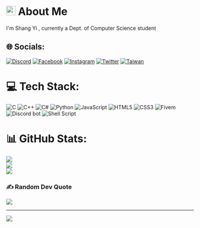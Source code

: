 # <img src="https://media.giphy.com/media/hvRJCLFzcasrR4ia7z/giphy.gif" width="25px"></a> About Me
I'm Shang Yi , currently a Dept. of Computer Science student


## 🌐 Socials:
[![Discord](https://img.shields.io/badge/Discord-%237289DA.svg?logo=discord&logoColor=white)](https://discord.com/users/488001475906371586/) 
[![Facebook](https://img.shields.io/badge/Facebook-%231877F2.svg?logo=Facebook&logoColor=white)](https://facebook.com/https://www.facebook.com/profile.php?id=100013554015397) 
[![Instagram](https://img.shields.io/badge/Instagram-%23E4405F.svg?logo=Instagram&logoColor=white)](https://instagram.com/https://www.instagram.com/shang_yi6/) 
[![Twitter](https://img.shields.io/badge/Twitter-%231DA1F2.svg?logo=Twitter&logoColor=white)](https://twitter.com/https://twitter.com/ShangYi54188) 
[![Taiwan](https://img.shields.io/badge/Taiwan-Taiwan?labelColor=%23CC0000&color=%23CC0000)](https://www.taiwan.gov.tw)

# 💻 Tech Stack:
![C](https://img.shields.io/badge/c-%2300599C.svg?style=for-the-badge&logo=c&logoColor=white)
![C++](https://img.shields.io/badge/c++-%2300599C.svg?style=for-the-badge&logo=c%2B%2B&logoColor=white)
![C#](https://img.shields.io/badge/c%23-%23239120.svg?style=for-the-badge&logo=c-sharp&logoColor=white)
![Python](https://img.shields.io/badge/python-3670A0?style=for-the-badge&logo=python&logoColor=ffdd54)
![JavaScript](https://img.shields.io/badge/javascript-%23323330.svg?style=for-the-badge&logo=javascript&logoColor=%23F7DF1E)
![HTML5](https://img.shields.io/badge/html5-%23E34F26.svg?style=for-the-badge&logo=html5&logoColor=white)
![CSS3](https://img.shields.io/badge/css3-%231572B6.svg?style=for-the-badge&logo=css3&logoColor=white)
![Fivem](https://img.shields.io/badge/Fivem-Fivem?style=for-the-badge&logo=Fivem&labelColor=%23FF8000&color=%23FF8000)
![Discord bot](https://img.shields.io/badge/Discord%20Bot-Discord%20Bot?style=for-the-badge&logo=Discord&logoColor=white&labelColor=%230080FF&color=%230080FF)
![Shell Script](https://img.shields.io/badge/shell_script-%23121011.svg?style=for-the-badge&logo=gnu-bash&logoColor=white)

# 📊 GitHub Stats:
![](https://github-readme-stats.vercel.app/api?username=ShangYi7&show_icons=true&theme=vue-dark)<br/>
![](https://github-readme-streak-stats.herokuapp.com/?user=ShangYi7&theme=vue-dark&hide_border=false)<br/>
![](https://github-readme-stats.vercel.app/api/top-langs/?username=ShangYi7&theme=vue-dark&hide_border=false&include_all_commits=true&count_private=true&layout=compact)

### ✍️ Random Dev Quote
![](https://quotes-github-readme.vercel.app/api?type=horizontal&theme=dark&quote=Good+people+havea+safe+life&author=ShangYi)

---
[![](https://visitcount.itsvg.in/api?id=ShangYi7&label=Profile%20Views&color=1&icon=1&pretty=true)](https://visitcount.itsvg.in)
<!--produce ShangYi7--!>
